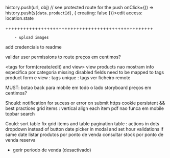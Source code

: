 
history.push(url, obj)
// see protected route for the push  onClick={() => history.push(`${data.productId}`, { creating: false })}>edit</Button>
access:
location.state


++++++++++++++++++++++++++++++++++++++++++++++++++
	
		- upload images
add credenciais to readme

validar user permissions to route
preços em centimos?


<tags for form(create/edit) and view>
view products nao mostram info especifica por categoria <same reason below>
missing disabled fields need to be mapped to tags 
product form e view : tags unique : tags ver ficheiro remote

MUST:
botao back para mobile em todo o lado
storyboard
preços em centimos?

Should:
	notification for sucess or error on submit
https
cookie persistent && best practices
grid items : vertical align each item
pdf nao funca em mobile
topbar
search



Could:
sort table fix
grid items and table pagination
table : actions in dots dropdown instead of button
date picker in modal and set hour validations if same date
listar produtos por ponto de venda
consultar stock por ponto de venda
reserva
- gerir período de venda (desactivado)